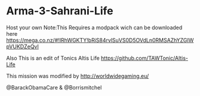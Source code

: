 Arma-3-Sahrani-Life
===================

Host your own
Note:This Requires a modpack wich can be downloaded here
https://mega.co.nz/#!IRhWGKTY!bRiS84rvlSuVS0D5OVdLn0RMSAZhYZGIWpVUKDZeQvI

Also This is an edit of Tonics Altis Life 
https://github.com/TAWTonic/Altis-Life

This mission was modified by
http://worldwidegaming.eu/

@BarackObamaCare & @Borrismitchel
